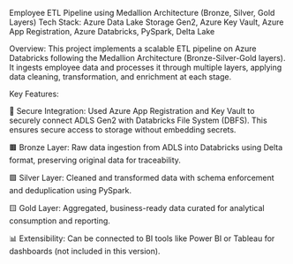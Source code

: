 Employee ETL Pipeline using Medallion Architecture (Bronze, Silver, Gold Layers)
Tech Stack: Azure Data Lake Storage Gen2, Azure Key Vault, Azure App Registration, Azure Databricks, PySpark, Delta Lake

Overview:
This project implements a scalable ETL pipeline on Azure Databricks following the Medallion Architecture (Bronze-Silver-Gold layers). It ingests employee data and processes it through multiple layers, applying data cleaning, transformation, and enrichment at each stage.

Key Features:

🔐 Secure Integration: Used Azure App Registration and Key Vault to securely connect ADLS Gen2 with Databricks File System (DBFS). This ensures secure access to storage without embedding secrets.

🟫 Bronze Layer: Raw data ingestion from ADLS into Databricks using Delta format, preserving original data for traceability.

🟪 Silver Layer: Cleaned and transformed data with schema enforcement and deduplication using PySpark.

🟨 Gold Layer: Aggregated, business-ready data curated for analytical consumption and reporting.

📊 Extensibility: Can be connected to BI tools like Power BI or Tableau for dashboards (not included in this version).
